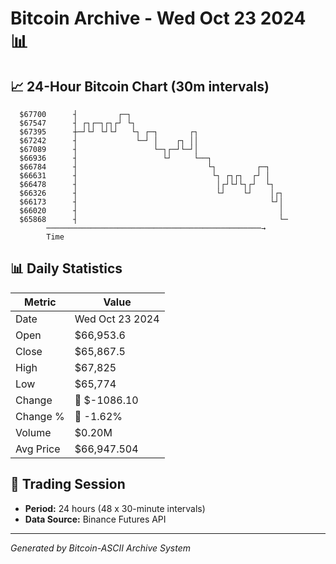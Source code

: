 # Bitcoin Archive - Wed Oct 23 2024 📊

## 📈 24-Hour Bitcoin Chart (30m intervals)

```
  $67700      ┤         ┌─┐                                    
  $67547      ┤ ┌┐┌─┐┌┐┌┘ └┐                                   
  $67395      ┼─┘└┘ └┘└┘   └┐ ┌─┐       ┌┐                     
  $67242      ┤             └─┘ │    ┌┐ ││                     
  $67089      ┤                 └─┐┌─┘└─┘│                     
  $66936      ┤                   └┘     └──┐                  
  $66784      ┤                             └┐         ┌─┐     
  $66631      ┤                              └┐ ┌┐┌┐  ┌┘ │     
  $66478      ┤                               │┌┘└┘└┐┌┘  └┐    
  $66326      ┤                               └┘    └┘    │┌┐  
  $66173      ┤                                           └┘│  
  $66020      ┤                                             │  
  $65868      ┤                                             └─ 
        ────────────────────────────────────────────────→
        Time
```

## 📊 Daily Statistics

| Metric | Value |
|--------|-------|
| Date | Wed Oct 23 2024 |
| Open | $66,953.6 |
| Close | $65,867.5 |
| High | $67,825 |
| Low | $65,774 |
| Change | 🔴 $-1086.10 |
| Change % | 🔴 -1.62% |
| Volume | $0.20M |
| Avg Price | $66,947.504 |

## 📅 Trading Session

- **Period:** 24 hours (48 x 30-minute intervals)
- **Data Source:** Binance Futures API

---
*Generated by Bitcoin-ASCII Archive System*
